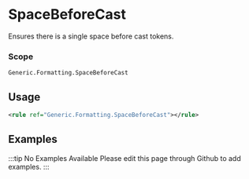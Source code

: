 # SpaceBeforeCast

Ensures there is a single space before cast tokens.

### Scope

`Generic.Formatting.SpaceBeforeCast`

## Usage

```xml
<rule ref="Generic.Formatting.SpaceBeforeCast"></rule>
```

## Examples

:::tip No Examples Available
Please edit this page through Github to add examples.
:::